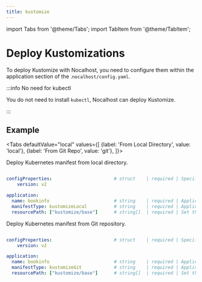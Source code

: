 ```yaml
---
title: kustomize
---
```


import Tabs from '@theme/Tabs';
import TabItem from '@theme/TabItem';

# Deploy Kustomizations

To deploy Kustomize with Nocalhost, you need to configure them within the application section of the .`nocalhost/config.yaml`.

:::info No need for kubectl

You do not need to install `kubectl`, Nocalhost can deploy Kustomize.

:::

## Example

<Tabs
  defaultValue="local"
  values={[
    {label: 'From Local Directory', value: 'local'},
    {label: 'From Git Repo', value: 'git'},
  ]}>
<TabItem value="local">

Deploy Kubernetes manifest from local directory.

```yaml

configProperties:                       # struct    | required | Specify config properties
    version: v2 

application:
  name: bookinfo                        # string    | required | Application name
  manifestType: kustomizeLocal          # string    | required | Application k8s manifest type
  resourcePath: ["kustomize/base"]      # string[]  | required | Set the application resource path

```

</TabItem>
  
<TabItem value="git">

Deploy Kubernetes manifest from Git repository.

```yaml

configProperties:                       # struct    | required | Specify config properties
    version: v2 

application:
  name: bookinfo                        # string    | required | Application name
  manifestType: kustomizeGit            # string    | required | Application k8s manifest type
  resourcePath: ["kustomize/base"]      # string[]  | required | Set the application resource path
  
```

</TabItem>
</Tabs>